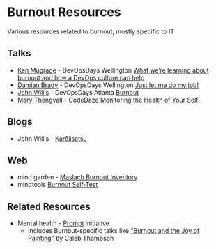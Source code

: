 # Burnout Resources

Various resources related to burnout, mostly specific to IT

## Talks

* [Ken Mugrage](https://twitter.com/kmugrage) - DevOpsDays Wellington [What we’re learning about burnout and how a DevOps culture can help](https://www.youtube.com/watch?v=qN4Mj7B1IV0)
* [Damian Brady](https://twitter.com/damovisa) - DevOpsDays Wellington [Just let me do my job!](https://www.youtube.com/watch?v=cqsk7no_f6c)
* [John Willis](https://twitter.com/botchagalupe) - DevOpsDays Atlanta [Burnout](https://www.youtube.com/watch?v=E84vWVJyi30)
* [Mary Thengvall](https://twitter.com/mary_grace) - CodeDaze [Monitoring the Health of Your Self](http://confreaks.tv/videos/codedaze2016-monitoring-the-health-of-your-self)

## Blogs

* John Willis - [Karōjisatsu](http://itrevolution.com/karojisatsu/)

## Web

* mind garden - [Maslach Burnout Inventory](http://www.mindgarden.com/117-maslach-burnout-inventory)
* mindtools [Burnout Self-Test](https://www.mindtools.com/pages/article/newTCS_08.htm)

## Related Resources

* Mental health - [Prompt](http://mhprompt.org/) initiative
   * Includes Burnout-specific talks like
     ["Burnout and the Joy of Painting"](http://calebthompson.io/talks/painting.html) by Caleb Thompson
